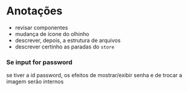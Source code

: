 # Anotações

- revisar componentes
- mudança de ícone do olhinho
- descrever, depois, a estrutura de arquivos
- descrever certinho as paradas do `store`

### Se input for password
se tiver a id password, os efeitos de mostrar/exibir senha e de trocar a imagem serão internos